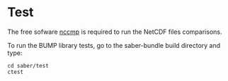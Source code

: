 # Test

The free sofware [nccmp](https://gitlab.com/remikz/nccmp) is required to run the NetCDF files comparisons.

To run the BUMP library tests, go to the saber-bundle build directory and type:

    cd saber/test
    ctest
